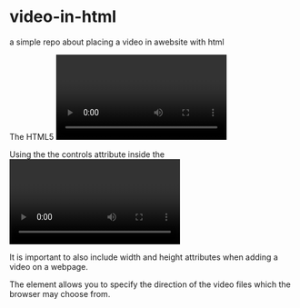 # video-in-html

a simple repo about placing a video in awebsite with html

The HTML5 <video> element specifies a standard way to embed a video in a web page.
  
Using the the controls attribute inside the <video> element will add video controls, like play, pause, and volume.
One can use the aoutoplay attribute to start a video automatically  
  
It is important to also include width and height attributes when adding a video on a webpage. 

The <source> element allows you to specify the direction of the video files which the browser may choose from.
